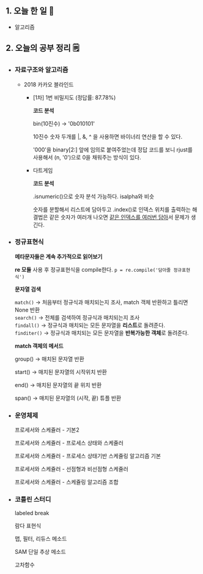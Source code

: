 <!-- 20210830 월 -->
<!--  




-->

## 1. 오늘 한 일 📅

*   알고리즘

## 2. 오늘의 공부 정리 🗒️

*   ### 자료구조와 알고리즘

    *   2018 카카오 블라인드

        *   [1차] 1번 비밀지도 (정답률: 87.78%)

            **코드 분석**

            bin(10진수) -> '0b010101'
            
            10진수 숫자 두개를 |, &, ^ 을 사용하면 바이너리 연산을 할 수 있다.
            
            '000'을 binary[2:] 앞에 임의로 붙여주었는데 정답 코드를 보니 rjust를 사용해서 (n, '0')으로 0을 채워주는 방식이 있다.
        
        *   다트게임
        
            **코드 분석**
        
            .isnumeric()으로 숫자 분석 가능하다. isalpha와 비슷
        
            숫자를 분할해서 리스트에 담아두고 .index()로 인덱스 위치를 출력하는 해결법은 같은 숫자가 여러개 나오면 <u>같은 인덱스를 여러번 담아</u>서 문제가 생긴다.

*   ### 정규표현식

    **메타문자들은 계속 추가적으로 읽어보기**

    **re 모듈** 사용 후 정규표현식을 compile한다. `p = re.compile('담아줄 정규표현식')`

    **문자열 검색**

    `match()` -> 처음부터 정규식과 매치되는지 조사, match 객체 반환하고 틀리면 None 반환  
    `search()` -> 전체를 검색하여 정규식과 매치되는지 조사  
    `findall()` -> 정규식과 매치되는 모든 문자열을 **리스트**로 돌려준다.  
    `finditer()` -> 정규식과 매치되는 모든 문자열을 **반복가능한 객체**로 돌려준다.

    **match 객체의 메서드**

    group() -> 매치된 문자열 반환

    start() -> 매치된 문자열의 시작위치 반환

    end() -> 매치된 문자열의 끝 위치 반환

    span() -> 매치된 문자열의 (시작, 끝) 튜플 반환

*   ### 운영체제

    프로세서와 스케쥴러 - 기본2
    
    프로세서와 스케쥴러 - 프로세스 상태와 스케쥴러
    
    프로세서와 스케쥴러 - 프로세스 상태기반 스케쥴링 알고리즘 기본
    
    프로세서와 스케쥴러 - 선점형과 비선점형 스케쥴러
    
    프로세서와 스케쥴러 - 스케쥴링 알고리즘 조합      

*   ### 코틀린 스터디

    labeled break

    람다 표현식

    맵, 필터, 리듀스 메소드

    SAM 단일 추상 메소드

    고차함수
